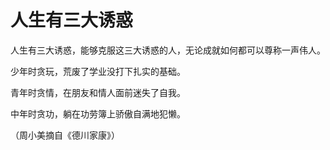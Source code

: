 # 人生有三大诱惑

人生有三大诱惑，能够克服这三大诱惑的人，无论成就如何都可以尊称一声伟人。

少年时贪玩，荒废了学业没打下扎实的基础。

青年时贪情，在朋友和情人面前迷失了自我。

中年时贪功，躺在功劳簿上骄傲自满地犯懒。

（周小美摘自《德川家康》）